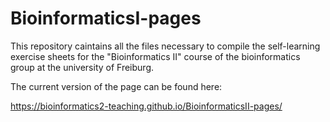 # BioinformaticsI-pages

This repository caintains all the files necessary to compile the self-learning exercise sheets for the "Bioinformatics II" course of the bioinformatics group at the university of Freiburg.

The current version of the page can be found here:

https://bioinformatics2-teaching.github.io/BioinformaticsII-pages/

